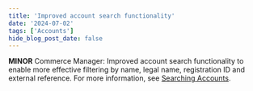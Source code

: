 ```yaml
---
title: 'Improved account search functionality'
date: '2024-07-02'
tags: ['Accounts']
hide_blog_post_date: false
---
```


**MINOR** Commerce Manager: Improved account search functionality to enable more effective filtering by name, legal name, registration ID and external reference. For more information, see [Searching Accounts](https://elasticpath.dev/docs/api/accounts/get-v-2-accounts#filtering).
